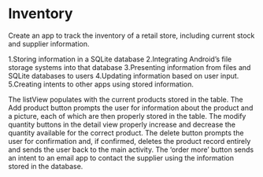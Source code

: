 # Inventory
Create an app to track the inventory of a retail store, including current stock and supplier information.

1.Storing information in a SQLite database
2.Integrating Android’s file storage systems into that database
3.Presenting information from files and SQLite databases to users
4.Updating information based on user input.
5.Creating intents to other apps using stored information.

The listView populates with the current products stored in the table.
The Add product button prompts the user for information about the product and a picture, each of which are then properly stored in the table.
The modify quantity buttons in the detail view properly increase and decrease the quantity available for the correct product.
The delete button prompts the user for confirmation and, if confirmed, deletes the product record entirely and sends the user back to the main activity.
The ‘order more’ button sends an intent to an email app to contact the supplier using the information stored in the database.
